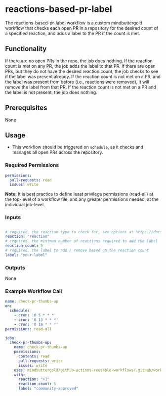 # reactions-based-pr-label

The reactions-based-pr-label workflow is a custom mindbuttergold workflow that checks each open PR in a repository for the desired count of a specified reaction, and adds a label to the PR if the count is met.

## Functionality

If there are no open PRs in the repo, the job does nothing. If the reaction count is met on any PR, the job adds the label to that PR. If there are open PRs, but they do not have the desired reaction count, the job checks to see if the label was present already. If the reaction count is not met on a PR, and the label was present from before (i.e., reactions were removed), it will remove the label from that PR. If the reaction count is not met on a PR and the label is not present, the job does nothing.

## Prerequisites

None

## Usage

- This workflow should be triggered on `schedule`, as it checks and manages all open PRs across the repository.

### Required Permissions

```yaml
permissions:
  pull-requests: read
  issues: write
```

**Note:** It is best practice to define least privilege permissions (read-all) at the top-level of a workflow file, and any greater permissions needed, at the individual job-level.

### Inputs

```yaml

# required, the reaction type to check for, see options at https://docs.github.com/en/rest/reactions/reactions?apiVersion=2022-11-28#about-reactions
reaction: "reaction"
# required, the minimum number of reactions required to add the label
reaction-count: 5
# required, the label to add / remove based on the reaction count
label: "your-label"
```
### Outputs

None

### Example Workflow Call

```yaml
name: check-pr-thumbs-up
on:
  schedule:
    - cron: '0 5 * * *'
    - cron: '0 13 * * *' 
    - cron: '0 19 * * *'
permissions: read-all

jobs:
  check-pr-thumbs-up:
    name: check-pr-thumbs-up
    permissions:
      contents: read
      pull-requests: write
      issues: write
    uses: mindbuttergold/github-actions-reusable-workflows/.github/workflows/reactions-based-pr-label.yaml@v2
    with:
      reaction: "+1"
      reaction-count: 5
      label: "community-approved"
```
